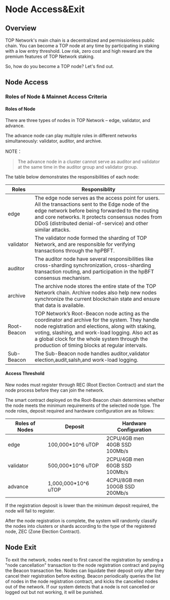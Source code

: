 # Node Access&Exit

## Overview

TOP Network's main chain is a decentralized and permissionless public chain. You can become a TOP node at any time by participating in staking  with a low entry threshold. Low risk, zero cost and high reward are the premium features of TOP Network staking.

So, how do you become a TOP node? Let's find out.

## Node Access

### Roles of Node & Mainnet Access Criteria

#### Roles of Node

There are three types of nodes in TOP Network – edge, validator, and advance. 

The advance node can play multiple roles in different networks simultaneously: validator, auditor, and archive.

NOTE：

> The advance node in a cluster cannot serve as auditor and validator at the same time in the auditor group and validator group.

The table below demonstrates the responsibilities of each node:

| Roles       | Responsiblity                                                |
| ----------- | ------------------------------------------------------------ |
| edge        | The edge node serves as the access point for users. All the transactions sent to the Edge node of the edge network before being forwarded to the routing and core networks. It protects consensus nodes from DDoS (distributed denial-of-service) and other similar attacks. |
| validator   | The validator node formed the sharding of TOP Network, and are responsible for verifying transactions through the hpPBFT. |
| auditor     | The auditor node have several responsibilities like cross-sharding synchronization, cross-sharding transaction routing, and participation in the hpBFT consensus mechanism. |
| archive     | The archive node stores the entire state of the TOP Network chain. Archive nodes also help new nodes synchronize the current blockchain state and ensure that data is available. |
| Root-Beacon | TOP Network’s Root-Beacon node acting as the coordinator and archive for the system. They handle node registration and elections, along with staking, voting, slashing, and work-load logging. Also act as a global clock for the whole system through the production of timing blocks at regular intervals. |
| Sub-Beacon  | The Sub-Beacon node handles auditor,validator election,audit,salsh,and work-load logging. |

#### Access Threshold

New nodes must register through REC (Root Election Contract) and start the node process before they can join the network.

The smart contract deployed on the Root-Beacon chain determines whether the node meets the minimum requirements of the selected node type. The node roles, deposit required and hardware configuration are as follows:

| Roles of Nodes | Deposit             | Hardware Configuration                 |
| -------------- | ------------------- | -------------------------------------- |
| edge           | 100,000*10^6 uTOP   | 2CPU/4GB men<br/>40GB SSD<br/>100Mb/s  |
| validator      | 500,000*10^6 uTOP   | 2CPU/4GB men<br/>60GB SSD<br/>100Mb/s  |
| advance        | 1,000,000*10^6 uTOP | 4CPU/8GB men<br/>100GB SSD<br/>200Mb/s |

If the registration deposit is lower than the minimum deposit required, the node will fail to register.

After the node registration is complete, the system will randomly classify the nodes into clusters or shards according to the type of the registered node, ZEC (Zone Election Contract).

## Node Exit

To exit the network, nodes need to first cancel the registration by sending a "node cancellation" transaction to the node registration contract and paying the Beacon transaction fee. Nodes can liquidate their deposit only after they cancel their registration before exiting. Beacon periodically queries the list of nodes in the node registration contract, and kicks the cancelled nodes out of the network. If our system detects that a node is not cancelled or logged out but not working, it will be punished.
